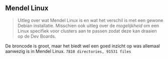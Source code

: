 ## Mendel Linux

>Uitleg over wat Mendel Linux is en wat het verschil is met een gewone Debian installatie.
>Misschien ook uitleg over de *mogelijkheid* om een Linux specifiek voor clusters aan te passen zodat deze kan draaien op de Dev Boards.

De broncode is groot, maar het biedt wel een goed inzicht op was allemaal aanwezig is in Mendel Linux. `7810 directories, 91531 files`
